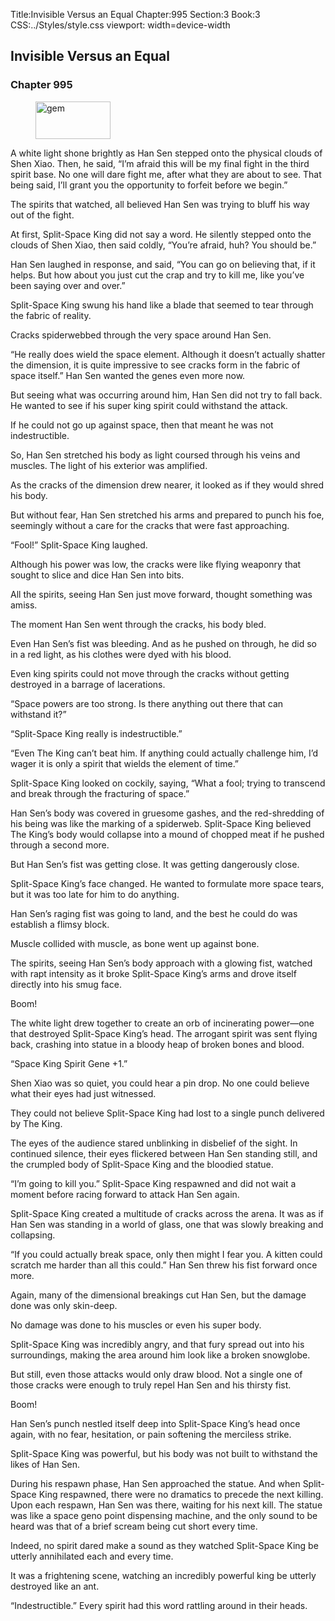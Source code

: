 Title:Invisible Versus an Equal 
Chapter:995 
Section:3 
Book:3 
CSS:../Styles/style.css 
viewport: width=device-width
  
## Invisible Versus an Equal
### Chapter 995 
<figure>
	<img src="../Images/gem.gif" alt="gem" id="gem" width="120" height="60" />
</figure>
  

  
  A white light shone brightly as Han Sen stepped onto the physical clouds of Shen Xiao. Then, he said, “I’m afraid this will be my final fight in the third spirit base. No one will dare fight me, after what they are about to see. That being said, I’ll grant you the opportunity to forfeit before we begin.”

The spirits that watched, all believed Han Sen was trying to bluff his way out of the fight.

At first, Split-Space King did not say a word. He silently stepped onto the clouds of Shen Xiao, then said coldly, “You’re afraid, huh? You should be.”

Han Sen laughed in response, and said, “You can go on believing that, if it helps. But how about you just cut the crap and try to kill me, like you’ve been saying over and over.”

Split-Space King swung his hand like a blade that seemed to tear through the fabric of reality.

Cracks spiderwebbed through the very space around Han Sen.

“He really does wield the space element. Although it doesn’t actually shatter the dimension, it is quite impressive to see cracks form in the fabric of space itself.” Han Sen wanted the genes even more now.

But seeing what was occurring around him, Han Sen did not try to fall back. He wanted to see if his super king spirit could withstand the attack.

If he could not go up against space, then that meant he was not indestructible.

So, Han Sen stretched his body as light coursed through his veins and muscles. The light of his exterior was amplified.

As the cracks of the dimension drew nearer, it looked as if they would shred his body.

But without fear, Han Sen stretched his arms and prepared to punch his foe, seemingly without a care for the cracks that were fast approaching.

“Fool!” Split-Space King laughed.

Although his power was low, the cracks were like flying weaponry that sought to slice and dice Han Sen into bits.

All the spirits, seeing Han Sen just move forward, thought something was amiss.

The moment Han Sen went through the cracks, his body bled.

Even Han Sen’s fist was bleeding. And as he pushed on through, he did so in a red light, as his clothes were dyed with his blood.

Even king spirits could not move through the cracks without getting destroyed in a barrage of lacerations.

“Space powers are too strong. Is there anything out there that can withstand it?”

“Split-Space King really is indestructible.”

“Even The King can’t beat him. If anything could actually challenge him, I’d wager it is only a spirit that wields the element of time.”

Split-Space King looked on cockily, saying, “What a fool; trying to transcend and break through the fracturing of space.”

Han Sen’s body was covered in gruesome gashes, and the red-shredding of his being was like the marking of a spiderweb. Split-Space King believed The King’s body would collapse into a mound of chopped meat if he pushed through a second more.

But Han Sen’s fist was getting close. It was getting dangerously close.

Split-Space King’s face changed. He wanted to formulate more space tears, but it was too late for him to do anything.

Han Sen’s raging fist was going to land, and the best he could do was establish a flimsy block.

Muscle collided with muscle, as bone went up against bone.

The spirits, seeing Han Sen’s body approach with a glowing fist, watched with rapt intensity as it broke Split-Space King’s arms and drove itself directly into his smug face.

Boom!

The white light drew together to create an orb of incinerating power—one that destroyed Split-Space King’s head. The arrogant spirit was sent flying back, crashing into statue in a bloody heap of broken bones and blood.

“Space King Spirit Gene +1.”

Shen Xiao was so quiet, you could hear a pin drop. No one could believe what their eyes had just witnessed.

They could not believe Split-Space King had lost to a single punch delivered by The King.

The eyes of the audience stared unblinking in disbelief of the sight. In continued silence, their eyes flickered between Han Sen standing still, and the crumpled body of Split-Space King and the bloodied statue.

“I’m going to kill you.” Split-Space King respawned and did not wait a moment before racing forward to attack Han Sen again.

Split-Space King created a multitude of cracks across the arena. It was as if Han Sen was standing in a world of glass, one that was slowly breaking and collapsing.

“If you could actually break space, only then might I fear you. A kitten could scratch me harder than all this could.” Han Sen threw his fist forward once more.

Again, many of the dimensional breakings cut Han Sen, but the damage done was only skin-deep.

No damage was done to his muscles or even his super body.

Split-Space King was incredibly angry, and that fury spread out into his surroundings, making the area around him look like a broken snowglobe.

But still, even those attacks would only draw blood. Not a single one of those cracks were enough to truly repel Han Sen and his thirsty fist.

Boom!

Han Sen’s punch nestled itself deep into Split-Space King’s head once again, with no fear, hesitation, or pain softening the merciless strike.

Split-Space King was powerful, but his body was not built to withstand the likes of Han Sen.

During his respawn phase, Han Sen approached the statue. And when Split-Space King respawned, there were no dramatics to precede the next killing. Upon each respawn, Han Sen was there, waiting for his next kill. The statue was like a space geno point dispensing machine, and the only sound to be heard was that of a brief scream being cut short every time.

Indeed, no spirit dared make a sound as they watched Split-Space King be utterly annihilated each and every time.

It was a frightening scene, watching an incredibly powerful king be utterly destroyed like an ant.

“Indestructible.” Every spirit had this word rattling around in their heads.
